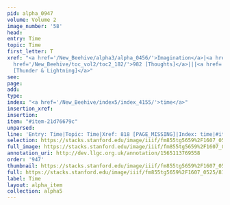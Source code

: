 ```yaml
---
pid: alpha_0947
volume: Volume 2
image_number: '58'
head: 
entry: Time
topic: Time
first_letter: T
xref: "<a href='/New_Beehive/alpha3/alpha_0456/'>Imagination</a>|<a href='/New_Beehive/alpha3/alpha_0579/'>meditation</a>|<a
  href='/New_Beehive/toc_vol2/toc2_182/'>982 [Thoughts]</a>|||<a href='/New_Beehive/toc_vol2/toc2_263/'>1346
  [Thunder & Lightning]</a>"
see: 
page: 
add: 
type: 
index: "<a href='/New_Beehive/index5/index_4155/'>time</a>"
insertion_xref: 
insertion: 
item: "#item-21d76679c"
unparsed: 
line: 'Entry: Time|Topic: Time|Xref: 818 [PAGE_MISSING]|Index: time|#item-21d76679c'
selection: https://stacks.stanford.edu/image/iiif/fm855tg5659%2F1607_0525/814,4469,2950,611/full/0/default.jpg
full_image: https://stacks.stanford.edu/image/iiif/fm855tg5659%2F1607_0525/full/full/0/default.jpg
annotation_uri: http://dev.llgc.org.uk/annotation/1565113769558
order: '947'
thumbnail: https://stacks.stanford.edu/image/iiif/fm855tg5659%2F1607_0525/814,4469,600,180/250,/0/default.jpg
full: https://stacks.stanford.edu/image/iiif/fm855tg5659%2F1607_0525/814,4469,2950,611/full/0/default.jpg
label: Time
layout: alpha_item
collection: alpha5
---
```

